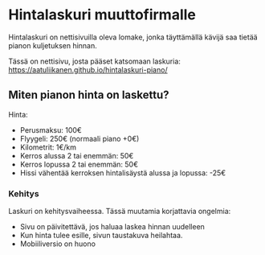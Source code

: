 # Hintalaskuri muuttofirmalle

Hintalaskuri on nettisivuilla oleva lomake, jonka täyttämällä kävijä saa tietää pianon kuljetuksen hinnan.

Tässä on nettisivu, josta pääset katsomaan laskuria: https://aatuliikanen.github.io/hintalaskuri-piano/

## Miten pianon hinta on laskettu?
Hinta:
+ Perusmaksu: 100€
+ Flyygeli: 250€ (normaali piano +0€)
+ Kilometrit: 1€/km
+ Kerros alussa 2 tai enemmän: 50€
+ Kerros lopussa 2 tai enemmän: 50€
+ Hissi vähentää kerroksen hintalisäystä alussa ja lopussa: -25€

### Kehitys
Laskuri on kehitysvaiheessa. Tässä muutamia korjattavia ongelmia:
- Sivu on päivitettävä, jos haluaa laskea hinnan uudelleen
- Kun hinta tulee esille, sivun taustakuva heilahtaa.
- Mobiiliversio on huono

